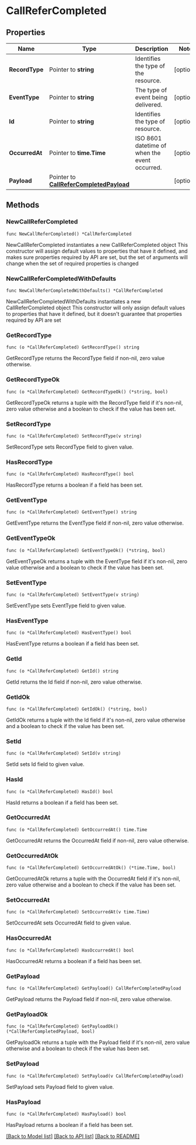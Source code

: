 # CallReferCompleted

## Properties

Name | Type | Description | Notes
------------ | ------------- | ------------- | -------------
**RecordType** | Pointer to **string** | Identifies the type of the resource. | [optional] 
**EventType** | Pointer to **string** | The type of event being delivered. | [optional] 
**Id** | Pointer to **string** | Identifies the type of resource. | [optional] 
**OccurredAt** | Pointer to **time.Time** | ISO 8601 datetime of when the event occurred. | [optional] 
**Payload** | Pointer to [**CallReferCompletedPayload**](CallReferCompletedPayload.md) |  | [optional] 

## Methods

### NewCallReferCompleted

`func NewCallReferCompleted() *CallReferCompleted`

NewCallReferCompleted instantiates a new CallReferCompleted object
This constructor will assign default values to properties that have it defined,
and makes sure properties required by API are set, but the set of arguments
will change when the set of required properties is changed

### NewCallReferCompletedWithDefaults

`func NewCallReferCompletedWithDefaults() *CallReferCompleted`

NewCallReferCompletedWithDefaults instantiates a new CallReferCompleted object
This constructor will only assign default values to properties that have it defined,
but it doesn't guarantee that properties required by API are set

### GetRecordType

`func (o *CallReferCompleted) GetRecordType() string`

GetRecordType returns the RecordType field if non-nil, zero value otherwise.

### GetRecordTypeOk

`func (o *CallReferCompleted) GetRecordTypeOk() (*string, bool)`

GetRecordTypeOk returns a tuple with the RecordType field if it's non-nil, zero value otherwise
and a boolean to check if the value has been set.

### SetRecordType

`func (o *CallReferCompleted) SetRecordType(v string)`

SetRecordType sets RecordType field to given value.

### HasRecordType

`func (o *CallReferCompleted) HasRecordType() bool`

HasRecordType returns a boolean if a field has been set.

### GetEventType

`func (o *CallReferCompleted) GetEventType() string`

GetEventType returns the EventType field if non-nil, zero value otherwise.

### GetEventTypeOk

`func (o *CallReferCompleted) GetEventTypeOk() (*string, bool)`

GetEventTypeOk returns a tuple with the EventType field if it's non-nil, zero value otherwise
and a boolean to check if the value has been set.

### SetEventType

`func (o *CallReferCompleted) SetEventType(v string)`

SetEventType sets EventType field to given value.

### HasEventType

`func (o *CallReferCompleted) HasEventType() bool`

HasEventType returns a boolean if a field has been set.

### GetId

`func (o *CallReferCompleted) GetId() string`

GetId returns the Id field if non-nil, zero value otherwise.

### GetIdOk

`func (o *CallReferCompleted) GetIdOk() (*string, bool)`

GetIdOk returns a tuple with the Id field if it's non-nil, zero value otherwise
and a boolean to check if the value has been set.

### SetId

`func (o *CallReferCompleted) SetId(v string)`

SetId sets Id field to given value.

### HasId

`func (o *CallReferCompleted) HasId() bool`

HasId returns a boolean if a field has been set.

### GetOccurredAt

`func (o *CallReferCompleted) GetOccurredAt() time.Time`

GetOccurredAt returns the OccurredAt field if non-nil, zero value otherwise.

### GetOccurredAtOk

`func (o *CallReferCompleted) GetOccurredAtOk() (*time.Time, bool)`

GetOccurredAtOk returns a tuple with the OccurredAt field if it's non-nil, zero value otherwise
and a boolean to check if the value has been set.

### SetOccurredAt

`func (o *CallReferCompleted) SetOccurredAt(v time.Time)`

SetOccurredAt sets OccurredAt field to given value.

### HasOccurredAt

`func (o *CallReferCompleted) HasOccurredAt() bool`

HasOccurredAt returns a boolean if a field has been set.

### GetPayload

`func (o *CallReferCompleted) GetPayload() CallReferCompletedPayload`

GetPayload returns the Payload field if non-nil, zero value otherwise.

### GetPayloadOk

`func (o *CallReferCompleted) GetPayloadOk() (*CallReferCompletedPayload, bool)`

GetPayloadOk returns a tuple with the Payload field if it's non-nil, zero value otherwise
and a boolean to check if the value has been set.

### SetPayload

`func (o *CallReferCompleted) SetPayload(v CallReferCompletedPayload)`

SetPayload sets Payload field to given value.

### HasPayload

`func (o *CallReferCompleted) HasPayload() bool`

HasPayload returns a boolean if a field has been set.


[[Back to Model list]](../README.md#documentation-for-models) [[Back to API list]](../README.md#documentation-for-api-endpoints) [[Back to README]](../README.md)


